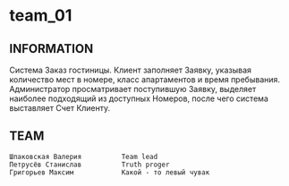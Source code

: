 # team_01 #


INFORMATION
------------
Система Заказ гостиницы. Клиент заполняет Заявку, указывая количество мест в номере,
класс апартаментов и время пребывания. Администратор просматривает поступившую
Заявку, выделяет наиболее подходящий из доступных Номеров, после чего система
выставляет Счет Клиенту.

TEAM
------------

    Шпаковская Валерия          Team lead
    Петрусёв Станислав          Truth proger
    Григорьев Максим            Какой - то левый чувак 
